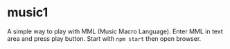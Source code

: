 # music1

A simple way to play with MML (Music Macro Language).  Enter MML in text area and press play button.
Start with `npm start` then open browser.
